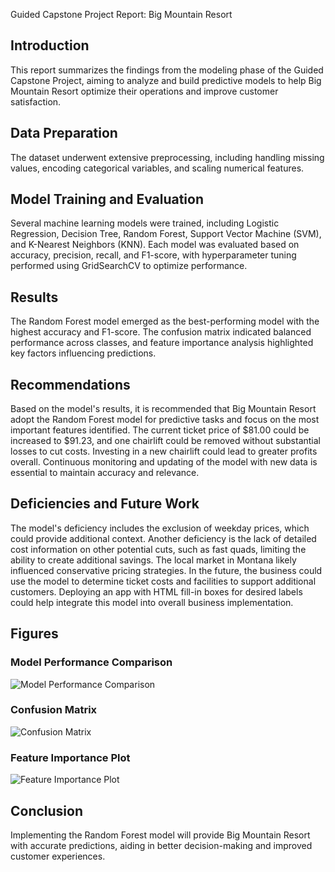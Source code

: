  Guided Capstone Project Report: Big Mountain Resort

## Introduction
This report summarizes the findings from the modeling phase of the Guided Capstone Project, aiming to analyze and build predictive models to help Big Mountain Resort optimize their operations and improve customer satisfaction.

## Data Preparation
The dataset underwent extensive preprocessing, including handling missing values, encoding categorical variables, and scaling numerical features.

## Model Training and Evaluation
Several machine learning models were trained, including Logistic Regression, Decision Tree, Random Forest, Support Vector Machine (SVM), and K-Nearest Neighbors (KNN). Each model was evaluated based on accuracy, precision, recall, and F1-score, with hyperparameter tuning performed using GridSearchCV to optimize performance.

## Results
The Random Forest model emerged as the best-performing model with the highest accuracy and F1-score. The confusion matrix indicated balanced performance across classes, and feature importance analysis highlighted key factors influencing predictions.

## Recommendations
Based on the model's results, it is recommended that Big Mountain Resort adopt the Random Forest model for predictive tasks and focus on the most important features identified. The current ticket price of $81.00 could be increased to $91.23, and one chairlift could be removed without substantial losses to cut costs. Investing in a new chairlift could lead to greater profits overall. Continuous monitoring and updating of the model with new data is essential to maintain accuracy and relevance.

## Deficiencies and Future Work
The model's deficiency includes the exclusion of weekday prices, which could provide additional context. Another deficiency is the lack of detailed cost information on other potential cuts, such as fast quads, limiting the ability to create additional savings. The local market in Montana likely influenced conservative pricing strategies. In the future, the business could use the model to determine ticket costs and facilities to support additional customers. Deploying an app with HTML fill-in boxes for desired labels could help integrate this model into overall business implementation.

## Figures
### Model Performance Comparison
![Model Performance Comparison](URL_TO_YOUR_IMAGE_1)

### Confusion Matrix
![Confusion Matrix](URL_TO_YOUR_IMAGE_2)

### Feature Importance Plot
![Feature Importance Plot](URL_TO_YOUR_IMAGE_3)

## Conclusion
Implementing the Random Forest model will provide Big Mountain Resort with accurate predictions, aiding in better decision-making and improved customer experiences.
